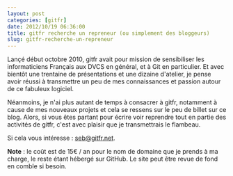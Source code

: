 ```yaml
---
layout: post
categories: [gitfr]
date: 2012/10/19 06:36:00
title: gitfr recherche un repreneur (ou simplement des bloggeurs)
slug: gitfr-recherche-un-repreneur
---
```


Lançé début octobre 2010, gitfr avait pour mission de sensibiliser les
informaticiens Français aux DVCS en général, et à Git en particulier.
Et avec bientôt une trentaine de présentations et une dizaine
d'atelier, je pense avoir réussi à transmettre un peu de mes connaissances
et passion autour de ce fabuleux logiciel.

Néanmoins, je n'ai plus autant de temps à consacrer à gitfr, notamment
à cause de mes nouveaux projets et cela se ressens sur le peu de billet
sur ce blog. Alors, si vous êtes partant pour écrire voir reprendre
tout en partie des activités de gitfr, c'est avec plaisir que je transmettrais
le flambeau.

Si cela vous intéresse : seb@gitfr.net.

**Note** : le coût est de 15€ / an pour le nom de domaine que je prends à ma
charge, le reste étant hébergé sur GitHub. Le site peut être revue de fond en
comble si besoin.
